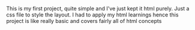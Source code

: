 This is my first project, quite simple and I've just kept it html purely. Just a css file to style the layout. I had to apply my html learnings hence this project is like really basic and covers fairly all of html concepts
